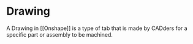 # Drawing

A Drawing in [[Onshape]] is a type of tab that is made by CADders for a specific part or assembly to be machined.
